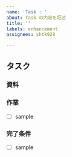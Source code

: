 ```yaml
---
name: 'Task : '
about: Task の内容を記述
title: ''
labels: enhancement
assignees: shtk928

---
```


## タスク

### 資料

### 作業
- [ ] sample

### 完了条件
- [ ] sample
